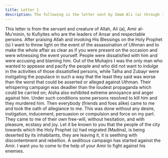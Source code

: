 ```yaml
---
title: Letter 1
description: The following is the letter sent by Imam Ali (a) through Imam Husayn (a) and Ammar Yasir to the people of Kufa before he proceeded to Basra for the Battle of Jamal.
---
```


This letter is from the servant and creature of Allah, Ali (a), Amir al-Mu'minin, to Kufiyites
who are the leaders of Ansar and respectable persons.
After praising Allah and invoking His Blessings on the Holy Prophet (s) I want to throw light
on the event of the assassination of Uthman and to make the whole affair as clear as if you
were present on the occasion and were witnessing the event yourself.
People were dissatisfied with him and were accusing and blaming him. Out of the Muhajirs I
was the only man who wanted to appease and pacify the people and who did not want to
indulge in the activities of those dissatisfied persons, while Talha and Zubayr were instigating
the populace in such a way that the least they said was worse than the worst that could be
asserted or alleged against Uthman.
Their whispering campaign was deadlier than the loudest propaganda which could be carried
on; Aisha also exhibited extreme annoyance and anger against him. Under such conditions
some persons resolved to kill him and they murdered him. Then everybody (friends and foes
alike) came to me and took the oath of allegiance to me.
This was done without any desire, instigation, inducement, persuasion or compulsion and
force on my part. They came to me of their own free-will, without hesitation, and with
pleasure, ecstasy and joy.
Let it be known to you that the people of the city towards which the Holy Prophet (s) had
migrated (Madina), is being deserted by its inhabitants, they are leaving it, it is seething with
discontentment and rebellion. A seditious campaign has started against the Amir. I want you
to come to the help of your Amir to fight against his enemies.